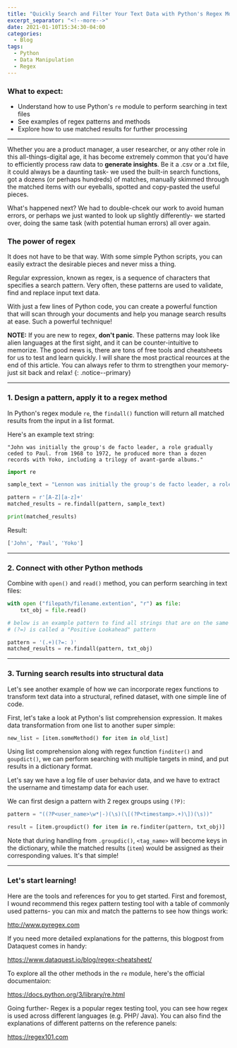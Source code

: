 ```yaml
---
title: "Quickly Search and Filter Your Text Data with Python's Regex Module"
excerpt_separator: "<!--more-->"
date: 2021-01-10T15:34:30-04:00
categories:
  - Blog
tags:
  - Python
  - Data Manipulation
  - Regex
---
```

### What to expect:

- Understand how to use Python's `re` module to perform searching in text files
- See examples of regex patterns and methods
- Explore how to use matched results for further processing

---

Whether you are a product manager, a user researcher, or any other role in this all-things-digital age, it has become extremely common that you'd have to efficiently process raw data to **generate insights**. Be it a .csv or a .txt file, it could always be a daunting task- we used the built-in search functions, got a dozens (or perhaps hundreds) of matches, manually skimmed through the matched items with our eyeballs, spotted and copy-pasted the useful pieces. 

What's happened next? We had to double-chcek our work to avoid human errors, or perhaps we just wanted to look up slightly differently- we started over, doing the same task (with potential human errors) all over again.

### The power of regex

It does not have to be that way.  With some simple Python scripts, you can easily extract the desirable pieces and never miss a thing. 

Regular expression, known as regex, is a sequence of characters that specifies a search pattern. Very often, these patterns are used to validate, find and replace input text data.

With just a few lines of Python code, you can create a powerful function that will scan through your documents and help you manage search results at ease. Such a powerful technique!

**NOTE:** If you are new to regex, **don't panic**. These patterns may look like alien languages at the first sight, and it can be counter-intuitive to memorize. The good news is, there are tons of free tools and cheatsheets for us to test and learn quickly. I will share the most practical reources at the end of this article. You can always refer to thrm to strengthen your memory- just sit back and relax!
{: .notice--primary}

---
### 1. Design a pattern, apply it to a regex method
In Python's regex module `re`, the `findall()` function will return all matched results from the input in a list format.

Here's an example text string:

`"John was initially the group's de facto leader, a role gradually ceded to Paul. from 1968 to 1972, he produced more than a dozen records with Yoko, including a trilogy of avant-garde albums."`

```python
import re

sample_text = "Lennon was initially the group's de facto leader, a role gradually ceded to McCartney. from 1968 to 1972, he produced more than a dozen records with Ono, including a trilogy of avant-garde albums."

pattern = r'[A-Z][a-z]+'
matched_results = re.findall(pattern, sample_text)

print(matched_results)

```
Result:
```python
['John', 'Paul', 'Yoko']
```

--- 
### 2. Connect with other Python methods

Combine with `open()` and `read()` method, you can perform searching in text files:

```python
with open ("filepath/filename.extention", "r") as file:
    txt_obj = file.read()

# below is an example pattern to find all strings that are on the same line and before ": "
# (?=) is called a "Positive Lookahead" pattern

pattern = '(.+)(?=: )' 
matched_results = re.findall(pattern, txt_obj)

```
---
### 3. Turning search results into structural data

Let's see another example of how we can incorporate regex functions to transform text data into a structural, refined dataset, with one simple line of code.

First, let's take a look at Python's list comprehension expression. It makes data transformation from one list to another super simple:

```python
new_list = [item.someMethod() for item in old_list]
```

Using list comprehension along with regex function `finditer()` and `goupdict()`, we can perform searching with multiple targets in mind, and put results in a dictionary format.

Let's say we have a log file of user behavior data, and we have to extract the username and timestamp data for each user.

We can first design a pattern with 2 regex groups using `(?P)`:

```python
pattern = "((?P<user_name>\w*|-)(\s)(\[(?P<timestamp>.+)\])(\s))" 

result = [item.groupdict() for item in re.finditer(pattern, txt_obj)]
```

Note that during handling from `.groupdic()`, `<tag_name>` will become keys in the dictionary, while the matched results (`item`) would be assigned as their corresponding values. It's that simple!

---
### Let's start learning!

Here are the tools and references for you to get started. First and foremost, I wound recommend this regex pattern testing tool with a table of commonly used patterns- you can mix and match the patterns to see how things work:

<http://www.pyregex.com>

If you need more detailed explanations for the patterns, this blogpost from Dataquest comes in handy:

<https://www.dataquest.io/blog/regex-cheatsheet/>

To explore all the other methods in the `re` module, here's the official documentaion: 

<https://docs.python.org/3/library/re.html>

Going further- Regex is a popular regex testing tool, you can see how regex is used across different languages (e.g. PHP/ Java). You can also find the explanations of different patterns on the reference panels:
 
<https://regex101.com>
